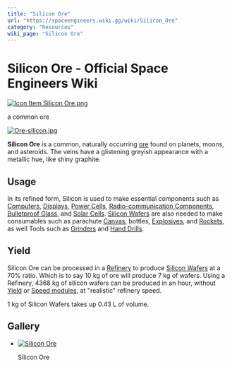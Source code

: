 ```yaml
---
title: "Silicon Ore"
url: "https://spaceengineers.wiki.gg/wiki/Silicon_Ore"
category: "Resources"
wiki_page: "Silicon Ore"
---
```


# Silicon Ore - Official Space Engineers Wiki

[![Icon Item Silicon Ore.png](https://spaceengineers.wiki.gg/images/thumb/7/72/Icon_Item_Silicon_Ore.png/100px-Icon_Item_Silicon_Ore.png?3f4a28)](https://spaceengineers.wiki.gg/wiki/File:Icon_Item_Silicon_Ore.png)

a common ore

[![Ore-silicon.jpg](https://spaceengineers.wiki.gg/images/thumb/d/da/Ore-silicon.jpg/320px-Ore-silicon.jpg?7435d4)](https://spaceengineers.wiki.gg/wiki/File:Ore-silicon.jpg)

**Silicon Ore** is a common, naturally occurring [ore](https://spaceengineers.wiki.gg/wiki/Ores "Ores") found on planets, moons, and asteroids. The veins have a glistening greyish appearance with a metallic hue, like shiny graphite.

## Usage

In its refined form, Silicon is used to make essential components such as [Computers](https://spaceengineers.wiki.gg/wiki/Computer "Computer"), [Displays](https://spaceengineers.wiki.gg/wiki/Display "Display"), [Power Cells](https://spaceengineers.wiki.gg/wiki/Power_Cell "Power Cell"), [Radio-communication Components](https://spaceengineers.wiki.gg/wiki/Radio-comm_Comp. "Radio-comm Comp."), [Bulletproof Glass](https://spaceengineers.wiki.gg/wiki/Bulletproof_Glass "Bulletproof Glass"), and [Solar Cells](https://spaceengineers.wiki.gg/wiki/Solar_Cell "Solar Cell"). [Silicon Wafers](https://spaceengineers.wiki.gg/wiki/Silicon_Wafer "Silicon Wafer") are also needed to make consumables such as parachute [Canvas](https://spaceengineers.wiki.gg/wiki/Canvas "Canvas"), bottles, [Explosives](https://spaceengineers.wiki.gg/wiki/Explosives "Explosives"), and [Rockets](https://spaceengineers.wiki.gg/wiki/Rocket "Rocket"), as well Tools such as [Grinders](https://spaceengineers.wiki.gg/wiki/Grinder_\(Tool\) "Grinder (Tool)") and [Hand Drills](https://spaceengineers.wiki.gg/wiki/Hand_Drill "Hand Drill").

## Yield

Silicon Ore can be processed in a [Refinery](https://spaceengineers.wiki.gg/wiki/Refinery "Refinery") to produce [Silicon Wafers](https://spaceengineers.wiki.gg/wiki/Silicon_Wafer "Silicon Wafer") at a 70% ratio. Which is to say 10 kg of ore will produce 7 kg of wafers. Using a Refinery, 4368 kg of silicon wafers can be produced in an hour, without [Yield](https://spaceengineers.wiki.gg/wiki/Yield_Module "Yield Module") or [Speed modules](https://spaceengineers.wiki.gg/wiki/Speed_Module "Speed Module"), at "realistic" refinery speed.

1 kg of Silicon Wafers takes up 0.43 L of volume.

## Gallery

*   [![Silicon Ore](https://spaceengineers.wiki.gg/images/thumb/d/d4/Image_%2826%29.png/120px-Image_%2826%29.png?612826)](https://spaceengineers.wiki.gg/wiki/File:Image_\(26\).png "Silicon Ore")
    
    Silicon Ore